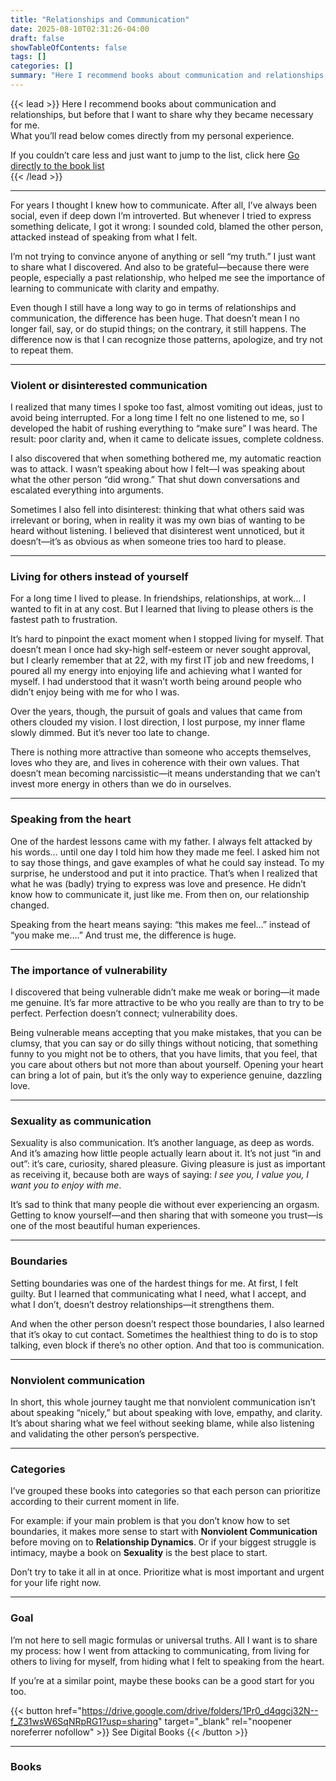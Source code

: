 ```yaml
---
title: "Relationships and Communication"
date: 2025-08-10T02:31:26-04:00
draft: false
showTableOfContents: false
tags: []
categories: []
summary: "Here I recommend books about communication and relationships, but before that I want to share why they became necessary for me. "
---
```


{{< lead >}}
Here I recommend books about communication and relationships, but before that I want to share why they became necessary for me.  
What you’ll read below comes directly from my personal experience.

If you couldn’t care less and just want to jump to the list, click here [Go directly to the book list](#books)  
{{< /lead >}}

---

For years I thought I knew how to communicate. After all, I’ve always been social, even if deep down I’m introverted. But whenever I tried to express something delicate, I got it wrong: I sounded cold, blamed the other person, attacked instead of speaking from what I felt.  

I’m not trying to convince anyone of anything or sell “my truth.” I just want to share what I discovered. And also to be grateful—because there were people, especially a past relationship, who helped me see the importance of learning to communicate with clarity and empathy.  

Even though I still have a long way to go in terms of relationships and communication, the difference has been huge. That doesn’t mean I no longer fail, say, or do stupid things; on the contrary, it still happens. The difference now is that I can recognize those patterns, apologize, and try not to repeat them.  

---

### Violent or disinterested communication

I realized that many times I spoke too fast, almost vomiting out ideas, just to avoid being interrupted. For a long time I felt no one listened to me, so I developed the habit of rushing everything to “make sure” I was heard. The result: poor clarity and, when it came to delicate issues, complete coldness.  

I also discovered that when something bothered me, my automatic reaction was to attack. I wasn’t speaking about how I felt—I was speaking about what the other person “did wrong.” That shut down conversations and escalated everything into arguments.  

Sometimes I also fell into disinterest: thinking that what others said was irrelevant or boring, when in reality it was my own bias of wanting to be heard without listening. I believed that disinterest went unnoticed, but it doesn’t—it’s as obvious as when someone tries too hard to please.  

---

### Living for others instead of yourself

For a long time I lived to please. In friendships, relationships, at work… I wanted to fit in at any cost. But I learned that living to please others is the fastest path to frustration.  

It’s hard to pinpoint the exact moment when I stopped living for myself. That doesn’t mean I once had sky-high self-esteem or never sought approval, but I clearly remember that at 22, with my first IT job and new freedoms, I poured all my energy into enjoying life and achieving what I wanted for myself. I had understood that it wasn’t worth being around people who didn’t enjoy being with me for who I was.  

Over the years, though, the pursuit of goals and values that came from others clouded my vision. I lost direction, I lost purpose, my inner flame slowly dimmed. But it’s never too late to change.  

There is nothing more attractive than someone who accepts themselves, loves who they are, and lives in coherence with their own values. That doesn’t mean becoming narcissistic—it means understanding that we can’t invest more energy in others than we do in ourselves.  

---

### Speaking from the heart

One of the hardest lessons came with my father. I always felt attacked by his words… until one day I told him how they made me feel. I asked him not to say those things, and gave examples of what he could say instead. To my surprise, he understood and put it into practice. That’s when I realized that what he was (badly) trying to express was love and presence. He didn’t know how to communicate it, just like me. From then on, our relationship changed.  

Speaking from the heart means saying: “this makes me feel…” instead of “you make me….” And trust me, the difference is huge.  

---

### The importance of vulnerability

I discovered that being vulnerable didn’t make me weak or boring—it made me genuine. It’s far more attractive to be who you really are than to try to be perfect. Perfection doesn’t connect; vulnerability does.  

Being vulnerable means accepting that you make mistakes, that you can be clumsy, that you can say or do silly things without noticing, that something funny to you might not be to others, that you have limits, that you feel, that you care about others but not more than about yourself. Opening your heart can bring a lot of pain, but it’s the only way to experience genuine, dazzling love.  

---

### Sexuality as communication

Sexuality is also communication. It’s another language, as deep as words. And it’s amazing how little people actually learn about it. It’s not just “in and out”: it’s care, curiosity, shared pleasure. Giving pleasure is just as important as receiving it, because both are ways of saying: *I see you, I value you, I want you to enjoy with me*.  

It’s sad to think that many people die without ever experiencing an orgasm. Getting to know yourself—and then sharing that with someone you trust—is one of the most beautiful human experiences.  

---

### Boundaries

Setting boundaries was one of the hardest things for me. At first, I felt guilty. But I learned that communicating what I need, what I accept, and what I don’t, doesn’t destroy relationships—it strengthens them.  

And when the other person doesn’t respect those boundaries, I also learned that it’s okay to cut contact. Sometimes the healthiest thing to do is to stop talking, even block if there’s no other option. And that too is communication.  

---

### Nonviolent communication

In short, this whole journey taught me that nonviolent communication isn’t about speaking “nicely,” but about speaking with love, empathy, and clarity. It’s about sharing what we feel without seeking blame, while also listening and validating the other person’s perspective.  

---

### Categories

I’ve grouped these books into categories so that each person can prioritize according to their current moment in life.  

For example: if your main problem is that you don’t know how to set boundaries, it makes more sense to start with **Nonviolent Communication** before moving on to **Relationship Dynamics**. Or if your biggest struggle is intimacy, maybe a book on **Sexuality** is the best place to start.  

Don’t try to take it all in at once. Prioritize what is most important and urgent for your life right now.  

---

### Goal

I’m not here to sell magic formulas or universal truths. All I want is to share my process: how I went from attacking to communicating, from living for others to living for myself, from hiding what I felt to speaking from the heart.  

If you’re at a similar point, maybe these books can be a good start for you too.  

{{< button href="https://drive.google.com/drive/folders/1Pr0_d4qgcj32N--f_Z31wsW6SqNRpRG1?usp=sharing" target="_blank" rel="noopener noreferrer nofollow" >}}
See Digital Books
{{< /button >}}

---

### Books
